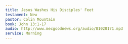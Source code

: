 ```yaml
---
title: Jesus Washes His Disciples' Feet
testament: New
pastor: Colin Mountain
book: John 13:1-17
audio: http://www.mecgoodnews.org/audio/81020171.mp3
service: Morning
---
```

